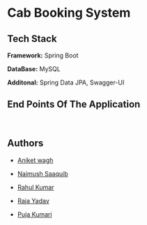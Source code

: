 # Cab Booking System


## Tech Stack

**Framework:** Spring Boot

**DataBase:** MySQL

**Additonal:** Spring Data JPA, Swagger-UI

<h2>End Points Of The Application</h2>
    <img src="[https://miro.medium.com/max/875/1*RvIX_kBjGzatBSOBiXiWxQ.png](https://drive.google.com/file/d/1lWzf1VPGwNwqGD-LzTrNfS5rKGjsZK76/view?usp=sharing)" alt="">
      <img src="https://drive.google.com/file/d/1dc8VV8X7CxQqSdhA7A_nmpLhxuFD4vjr/view?usp=sharing" alt="">
      <img src="https://miro.medium.com/max/875/1*RvIX_kBjGzatBSOBiXiWxQ.png" alt="">

## Authors

- [Aniket wagh](https://www.github.com/aniketw8)

- [Najmush Saaquib](https://www.github.com/najmushsaaquib)

- [Rahul Kumar](https://github.com/rahulraka)

- [Raja Yadav](https://www.github.com/RajaYadav00)

- [Puja Kumari](https://www.github.com/Puja983542)
